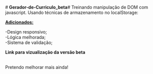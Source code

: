 #<strong> Gerador-de-Curriculo_beta</strong>#
Treinando manipulação de DOM com javascript. Usando técnicas de armazenamento no localStorage:

<strong><u> Adicionados: </u></strong>

-Design responsivo; <br>
-Lógica melhorada;<br>
-Sistema de validação;<br>

<strong>Link para vizualização da versão beta</strong> <br>
<a href="https://lordryanii.github.io/Gerador-de-Curriculo_beta/" target ="_blank"></a>

<br>
Pretendo melhorar mais ainda!

